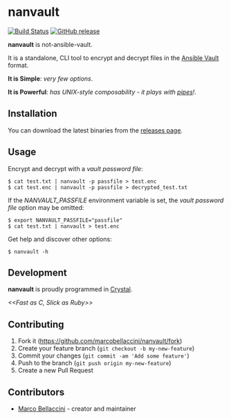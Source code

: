 # nanvault

[![Build Status](https://travis-ci.org/marcobellaccini/nanvault.svg?branch=master)](https://travis-ci.org/marcobellaccini/nanvault)
[![GitHub release](https://img.shields.io/github/release/marcobellaccini/nanvault.svg)](https://github.com/marcobellaccini/nanvault/releases)

**nanvault** is not-ansible-vault.

It is a standalone, CLI tool to encrypt and decrypt files in the [Ansible Vault](https://docs.ansible.com/ansible/latest/user_guide/vault.html) format.

**It is Simple**: *very few options*.

**It is Powerful**: *has UNIX-style composability - it plays with [pipes](https://en.wikipedia.org/wiki/Pipeline_(Unix))!*.

## Installation

You can download the latest binaries from the [releases page](https://github.com/marcobellaccini/nanvault/releases).

## Usage

Encrypt and decrypt with a *vault password file*:
```
$ cat test.txt | nanvault -p passfile > test.enc
$ cat test.enc | nanvault -p passfile > decrypted_test.txt

```

If the *NANVAULT_PASSFILE* environment variable is set, the *vault password file* option may be omitted:
```
$ export NANVAULT_PASSFILE="passfile"
$ cat test.txt | nanvault > test.enc

```

Get help and discover other options:
```
$ nanvault -h

```

## Development

**nanvault** is proudly programmed in [Crystal](https://crystal-lang.org/).

*<<Fast as C, Slick as Ruby>>*

## Contributing

1. Fork it (<https://github.com/marcobellaccini/nanvault/fork>)
2. Create your feature branch (`git checkout -b my-new-feature`)
3. Commit your changes (`git commit -am 'Add some feature'`)
4. Push to the branch (`git push origin my-new-feature`)
5. Create a new Pull Request

## Contributors

- [Marco Bellaccini](https://github.com/marcobellaccini) - creator and maintainer
